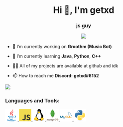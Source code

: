 <h1 align="center">Hi 👋, I'm getxd</h1>
<h3 align="center">js guy</h3>

<p align="center">
  <img src="https://readme-typing-svg.herokuapp.com/?lines=Sleep+Is+Healthy!&center=true&width=200&height=30">
</p>

- 🔭 I’m currently working on **Groothm (Music Bot)**

- 🌱 I’m currently learning **Java**, **Python**, **C++**

- 👨‍💻 All of my projects are available at github and idk

- 📫 How to reach me **Discord: getxd#6152**

<p align="left">
  <img src="https://discord.c99.nl/widget/theme-1/335654844272738306.png">
</p>


<h3 align="left">Languages and Tools:</h3>
<p align="left"> <a href="https://www.java.com" target="_blank"> <img src="https://raw.githubusercontent.com/devicons/devicon/master/icons/java/java-original.svg" alt="java" width="40" height="40"/> </a> <a href="https://developer.mozilla.org/en-US/docs/Web/JavaScript" target="_blank"> <img src="https://raw.githubusercontent.com/devicons/devicon/master/icons/javascript/javascript-original.svg" alt="javascript" width="40" height="40"/> </a> <a href="https://www.linux.org/" target="_blank"> <img src="https://raw.githubusercontent.com/devicons/devicon/master/icons/linux/linux-original.svg" alt="linux" width="40" height="40"/> </a> <a href="https://www.mongodb.com/" target="_blank"> <img src="https://raw.githubusercontent.com/devicons/devicon/master/icons/mongodb/mongodb-original-wordmark.svg" alt="mongodb" width="40" height="40"/> </a> <a href="https://www.mysql.com/" target="_blank"> <img src="https://raw.githubusercontent.com/devicons/devicon/master/icons/mysql/mysql-original-wordmark.svg" alt="mysql" width="40" height="40"/> </a> <a href="https://www.python.org" target="_blank"> <img src="https://raw.githubusercontent.com/devicons/devicon/master/icons/python/python-original.svg" alt="python" width="40" height="40"/> </a> </p>
